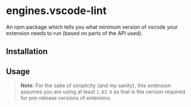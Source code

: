 # engines.vscode-lint

An npm package which tells you what minimum version of vscode your extension needs to run (based on parts of the API used).

## Installation

## Usage

> **Note**: For the sake of simplicity (and my sanity), this extension assumes you are using at least `1.63.0` as that is the version required for pre-release versions of extenions.